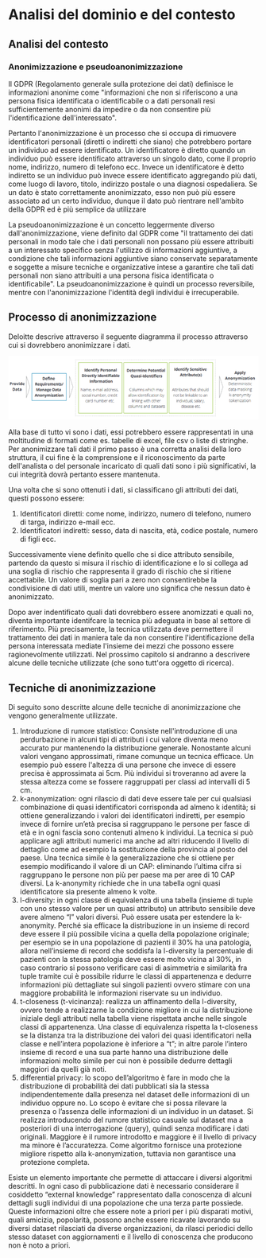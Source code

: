 # Analisi del dominio e del contesto

## Analisi del contesto

### Anonimizzazione e pseudoanonimizzazione
Il GDPR (Regolamento generale sulla protezione dei dati) definisce le informazioni anonime come "informazioni che non si riferiscono a una persona fisica identificata o identificabile o a dati personali resi sufficientemente anonimi da impedire o da non consentire più l'identificazione dell'interessato".

Pertanto l'anonimizzazione è un processo che si occupa di rimuovere identificatori personali (diretti o indiretti che siano) che potrebbero portare un individuo ad essere identificato. 
Un identificatore è diretto quando un individuo può essere identificato attraverso un singolo dato, come il proprio nome, indirizzo, numero di telefono ecc.
Invece un identificatore è detto indiretto se un individuo può invece essere identificato aggregando più dati, come luogo di lavoro, titolo, indirizzo postale o una diagnosi ospedaliera.
Se un dato è stato correttamente anonimizzato, esso non può più essere associato ad un certo individuo, dunque il dato può rientrare nell'ambito della GDPR ed è più semplice da utilizzare

La pseudoanonimizzazione è un concetto leggermente diverso dall'anonimizzazione, viene definito dal GDPR come "il trattamento dei dati personali in modo tale che i dati personali non possano più essere attribuiti a un interessato specifico senza l'utilizzo di informazioni aggiuntive, a condizione che tali informazioni aggiuntive siano conservate separatamente e soggette a misure tecniche e organizzative intese a garantire che tali dati personali non siano attribuiti a una persona fisica identificata o identificabile". La pseudoanonimizzazione è quindi un processo reversibile, mentre con l'anonimizzazione l'identità degli individui è irrecuperabile.

## Processo di anonimizzazione
Deloitte descrive attraverso il seguente diagramma il processo attraverso cui si dovrebbero anonimizzare i dati.
<p align="center">
  <img src="res/anonimization.png"
     alt="Rappresentazione di Deloitte del processo di anonimizzazione dei dati" />
</p>

Alla base di tutto vi sono i dati, essi potrebbero essere rappresentati in una moltitudine di formati come es. tabelle di excel, file csv o liste di stringhe. Per anonimizzare tali dati il primo passo è una corretta analisi della loro struttura, il cui fine è la comprensione e il riconoscimento da parte dell'analista o del personale incaricato di quali dati sono i più significativi, la cui integrità dovrà pertanto essere mantenuta. 

Una volta che si sono ottenuti i dati, si classificano gli attributi dei dati, questi possono essere:
1. Identificatori diretti: come nome, indirizzo, numero di telefono, numero di targa, indirizzo e-mail ecc.
2. Identificatori indiretti: sesso, data di nascita, età, codice postale, numero di figli ecc.

Successivamente viene definito quello che si dice attributo sensibile, partendo da questo si misura il rischio di identificazione e lo si collega ad una soglia di rischio che rappresenta il grado di rischio che si ritiene accettabile.
Un valore di soglia pari a zero non consentirebbe la condivisione di dati utili, mentre un valore uno significa che nessun dato è anonimizzato.

Dopo aver indentificato quali dati dovrebbero essere anomizzati e quali no, diventa importante identifcare la tecnica più adeguata in base al settore di riferimento. Più precisamente, la tecnica utilizzata deve permettere il trattamento dei dati in maniera tale da non consentire l'identificazione della persona interessata mediate l'insieme dei mezzi che possono essere ragionevolmente utilizzati.
Nel prossimo capitolo si andranno a descrivere alcune delle tecniche utilizzate (che sono tutt'ora oggetto di ricerca).

## Tecniche di anonimizzazione
Di seguito sono descritte alcune delle tecniche di anonimizzazione che vengono generalmente utilizzate.

1. Introduzione di rumore statistico: Consiste nell'introduzione di una perdurbazione in alcuni tipi di attributi i cui valore diventa meno accurato pur mantenendo la distribuzione generale.
Nonostante alcuni valori vengano approssimati, rimane comunque un tecnica efficace. 
Un esempio può essere l'altezza di una persone che invece di essere precisa è approssimata ai 5cm. Più individui si troveranno ad avere la stessa altezza come se fossere raggruppati per classi ad intervalli di 5 cm.
2. k-anonymization: ogni rilascio di dati deve essere tale per cui qualsiasi combinazione di quasi identificatori corrisponda ad almeno k identità; si ottiene generalizzando i valori dei identificatori indiretti, per esempio invece di fornire un’età precisa si raggruppano le persone per fasce di età e in ogni fascia sono contenuti almeno k individui. La tecnica si può applicare agli attributi numerici ma anche ad altri riducendo il livello di dettaglio come ad esempio la sostituzione della provincia al posto del paese. Una tecnica simile è la generalizzazione che si ottiene per esempio modificando il valore di un CAP: eliminando l’ultima cifra si raggruppano le persone non più per paese ma per aree di 10 CAP diversi. La k-anonymity richiede che in una tabella ogni quasi identificatore sia presente almeno k volte.
3. l-diversity: in ogni classe di equivalenza di una tabella (insieme di tuple con uno stesso valore per un quasi attributo) un attributo sensibile deve avere almeno “l” valori diversi. Può essere usata per estendere la k-anonymity. Perché sia efficace la distribuzione in un insieme di record deve essere il più possibile vicina a quella della popolazione originale; per esempio se in una popolazione di pazienti il 30% ha una patologia, allora nell’insieme di record che soddisfa la l-diversity la percentuale di pazienti con la stessa patologia deve essere molto vicina al 30%, in caso contrario si possono verificare casi di asimmetria e similarità fra tuple tramite cui è possibile ridurre le classi di appartenenza e dedurre informazioni più dettagliate sui singoli pazienti ovvero stimare con una maggiore probabilità le informazioni riservate su un individuo.
4. t-closeness (t-vicinanza): realizza un affinamento della l-diversity, ovvero tende a realizzarne la condizione migliore in cui la distribuzione iniziale degli attributi nella tabella viene rispettata anche nelle singole classi di appartenenza. Una classe di equivalenza rispetta la t-closeness se la distanza tra la distribuzione dei valori dei quasi identificatori nella classe e nell’intera popolazione è inferiore a “t”; in altre parole l’intero insieme di record e una sua parte hanno una distribuzione delle informazioni molto simile per cui non è possibile dedurre dettagli maggiori da quelli già noti.
5. differential privacy: lo scopo dell’algoritmo è fare in modo che la distribuzione di probabilità dei dati pubblicati sia la stessa indipendentemente dalla presenza nel dataset delle informazioni di un individuo oppure no. Lo scopo è evitare che si possa rilevare la presenza o l’assenza delle informazioni di un individuo in un dataset. Si realizza introducendo del rumore statistico casuale sul dataset ma a posteriori di una interrogazione (query), quindi senza modificare i dati originali. Maggiore è il rumore introdotto e maggiore è il livello di privacy ma minore è l’accuratezza. Come algoritmo fornisce una protezione migliore rispetto alla k-anonymization, tuttavia non garantisce una protezione completa.

Esiste un elemento importante che permette di attaccare i diversi algoritmi descritti. In ogni caso di pubblicazione dati è necessario considerare il cosiddetto “external knowledge” rappresentato dalla conoscenza di alcuni dettagli sugli individui di una popolazione che una terza parte possiede. Queste informazioni oltre che essere note a priori per i più disparati motivi, quali amicizia, popolarità, possono anche essere ricavate lavorando su diversi dataset rilasciati da diverse organizzazioni, da rilasci periodici dello stesso dataset con aggiornamenti e il livello di conoscenza che producono non è noto a priori.
